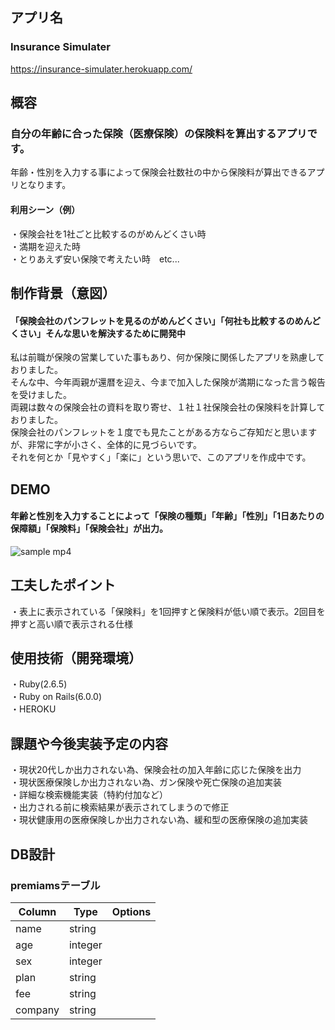 ## アプリ名
### Insurance Simulater
https://insurance-simulater.herokuapp.com/
## 概容
### 自分の年齢に合った保険（医療保険）の保険料を算出するアプリです。
年齢・性別を入力する事によって保険会社数社の中から保険料が算出できるアプリとなります。  

#### 利用シーン（例）
・保険会社を1社ごと比較するのがめんどくさい時  
・満期を迎えた時  
・とりあえず安い保険で考えたい時　etc...

## 制作背景（意図）
#### 「保険会社のパンフレットを見るのがめんどくさい」「何社も比較するのめんどくさい」そんな思いを解決するために開発中
私は前職が保険の営業していた事もあり、何か保険に関係したアプリを熟慮しておりました。  
そんな中、今年両親が還暦を迎え、今まで加入した保険が満期になった言う報告を受けました。  
両親は数々の保険会社の資料を取り寄せ、１社１社保険会社の保険料を計算しておりました。  
保険会社のパンフレットを１度でも見たことがある方ならご存知だと思いますが、非常に字が小さく、全体的に見づらいです。  
それを何とか「見やすく」「楽に」という思いで、このアプリを作成中です。

## DEMO
#### 年齢と性別を入力することによって「保険の種類」「年齢」「性別」「1日あたりの保障額」「保険料」「保険会社」が出力。
![sample mp4](https://user-images.githubusercontent.com/66234441/89405104-00467c00-d756-11ea-9ca6-9cb6c9e838b9.gif)

## 工夫したポイント
・表上に表示されている「保険料」を1回押すと保険料が低い順で表示。2回目を押すと高い順で表示される仕様

## 使用技術（開発環境）
・Ruby(2.6.5)  
・Ruby on Rails(6.0.0)  
・HEROKU

## 課題や今後実装予定の内容
・現状20代しか出力されない為、保険会社の加入年齢に応じた保険を出力  
・現状医療保険しか出力されない為、ガン保険や死亡保険の追加実装  
・詳細な検索機能実装（特約付加など）  
・出力される前に検索結果が表示されてしまうので修正  
・現状健康用の医療保険しか出力されない為、緩和型の医療保険の追加実装

## DB設計
### premiamsテーブル
|Column|Type|Options|
|------|----|-------|
|name|string||
|age|integer||
|sex|integer||
|plan|string||
|fee|string||
|company|string||
